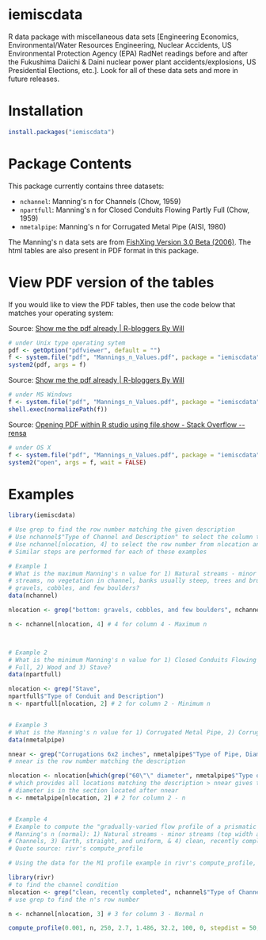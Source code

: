 # iemiscdata

R data package with miscellaneous data sets [Engineering Economics, Environmental/Water Resources Engineering, Nuclear Accidents, US Environmental Protection Agency (EPA) RadNet readings before and after the Fukushima Daiichi & Daini nuclear power plant accidents/explosions, US Presidential Elections, etc.]. Look for all of these data sets and more in future releases.


# Installation

```R
install.packages("iemiscdata")
```


# Package Contents
This package currently contains three datasets:

* `nchannel`: Manning's n for Channels (Chow, 1959)
* `npartfull`: Manning's n for Closed Conduits Flowing Partly Full (Chow, 1959)
* `nmetalpipe`: Manning's n for Corrugated Metal Pipe (AISI, 1980)

The Manning's n data sets are from [FishXing Version 3.0 Beta (2006)](http://www.fsl.orst.edu/geowater/FX3/help/8_Hydraulic_Reference/Mannings_n_Tables.htm). The html tables are also present in PDF format in this package.


# View PDF version of the tables
If you would like to view the PDF tables, then use the code below that matches your operating system:

Source: [Show me the pdf already | R-bloggers By Will](http://www.r-bloggers.com/show-me-the-pdf-already/)
```R
# under Unix type operating sytem
pdf <- getOption("pdfviewer", default = "")
f <- system.file("pdf", "Mannings_n_Values.pdf", package = "iemiscdata")
system2(pdf, args = f)
```


Source: [Show me the pdf already | R-bloggers By Will](http://www.r-bloggers.com/show-me-the-pdf-already/)
```R
# under MS Windows
f <- system.file("pdf", "Mannings_n_Values.pdf", package = "iemiscdata")
shell.exec(normalizePath(f))
```


Source: [Opening PDF within R studio using file.show - Stack Overflow -- rensa](http://stackoverflow.com/questions/33791493/opening-pdf-within-r-studio-using-file-show/33791818)
```R
# under OS X
f <- system.file("pdf", "Mannings_n_Values.pdf", package = "iemiscdata")
system2("open", args = f, wait = FALSE)
```


# Examples
```R
library(iemiscdata)

# Use grep to find the row number matching the given description
# Use nchannel$"Type of Channel and Description" to select the column to search through
# Use nchannel[nlocation, 4] to select the row number from nlocation and column 4
# Similar steps are performed for each of these examples

# Example 1
# What is the maximum Manning's n value for 1) Natural streams - minor streams (top width at floodstage < 100 ft), 2) Mountain
# streams, no vegetation in channel, banks usually steep, trees and brush along banks submerged at high stages and 3) bottom:
# gravels, cobbles, and few boulders?
data(nchannel)

nlocation <- grep("bottom: gravels, cobbles, and few boulders", nchannel$"Type of Channel and Description")

n <- nchannel[nlocation, 4] # 4 for column 4 - Maximum n



# Example 2
# What is the minimum Manning's n value for 1) Closed Conduits Flowing Partly
# Full, 2) Wood and 3) Stave?
data(npartfull)

nlocation <- grep("Stave",
npartfull$"Type of Conduit and Description")
n <- npartfull[nlocation, 2] # 2 for column 2 - Minimum n


# Example 3
# What is the Manning's n value for 1) Corrugated Metal Pipe, 2) Corrugations 6x2 inches and 3) 60" diameter?
data(nmetalpipe)

nnear <- grep("Corrugations 6x2 inches", nmetalpipe$"Type of Pipe, Diameter and Corrugation Dimension")
# nnear is the row number matching the description

nlocation <- nlocation[which(grep("60\"\" diameter", nmetalpipe$"Type of Pipe, Diameter and Corrugation Dimension") > nnear)]
# which provides all locations matching the description > nnear gives the row number(s) greater than nnear since the requested
# diameter is in the section located after nnear
n <- nmetalpipe[nlocation, 2] # 2 for column 2 - n


# Example 4
# Example to compute the "gradually-varied flow profile of a prismatic channel" with these channel conditions used to find
# Manning's n (normal): 1) Natural streams - minor streams (top width at floodstage < 100 ft), 2) Excavated or Dredged
# Channels, 3) Earth, straight, and uniform, & 4) clean, recently completed.
# Quote source: rivr's compute_profile

# Using the data for the M1 profile example in rivr's compute_profile, except for the value of n

library(rivr)
# to find the channel condition
nlocation <- grep("clean, recently completed", nchannel$"Type of Channel and Description")
# use grep to find the n's row number

n <- nchannel[nlocation, 3] # 3 for column 3 - Normal n

compute_profile(0.001, n, 250, 2.7, 1.486, 32.2, 100, 0, stepdist = 50, totaldist = 3000)
```
